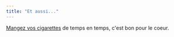 ```yaml
---
title: "Et aussi..."
---
```


[Mangez vos
cigarettes](http://video.google.com/videoplay?docid=-3062273174445449081) de
temps en temps, c'est bon pour le coeur.

